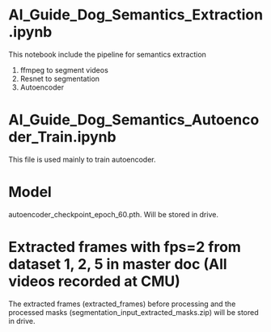 # AI_Guide_Dog_Semantics_Extraction.ipynb
This notebook include the pipeline for semantics extraction
1. ffmpeg to segment videos
2. Resnet to segmentation
3. Autoencoder

# AI_Guide_Dog_Semantics_Autoencoder_Train.ipynb
This file is used mainly to train autoencoder. 

# Model 
autoencoder_checkpoint_epoch_60.pth. Will be stored in drive.

# Extracted frames with fps=2 from dataset 1, 2, 5 in master doc (All videos recorded at CMU)
The extracted frames (extracted_frames) before processing and the processed masks (segmentation_input_extracted_masks.zip) will be stored in drive.
